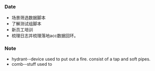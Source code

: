 ### Date
- 场景筛选数据脚本
- 了解测试组脚本
- 新员工培训
- 梳理日志并梳理落地acc数据回环。

### Note
- hydrant--device used to put out a fire. consist of a tap and 
soft pipes.
- comb--stuff used to 